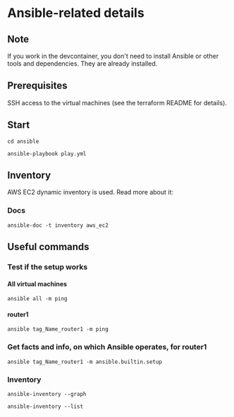 # Ansible-related details

## Note
If you work in the devcontainer, you don't need to install Ansible or other tools and dependencies. They are already installed.

## Prerequisites
SSH access to the virtual machines (see the terraform README for details).

## Start
`cd ansible`

`ansible-playbook play.yml`

## Inventory
AWS EC2 dynamic inventory is used. Read more about it: 
### Docs
`ansible-doc -t inventory aws_ec2`

## Useful commands

### Test if the setup works
#### All virtual machines
`ansible all -m ping`

#### router1
`ansible tag_Name_router1 -m ping`

### Get facts and info, on which Ansible operates, for router1
`ansible tag_Name_router1 -m ansible.builtin.setup`

### Inventory
`ansible-inventory --graph`

`ansible-inventory --list`

